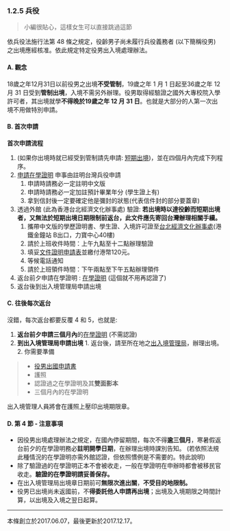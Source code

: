 ### 1.2.5 兵役

> 小編很貼心，這樣女生可以直接跳過這節

依兵役法施行法第 48 條之規定，役齡男子尚未履行兵役義務者 \(以下簡稱役男\) 之出境應經核准。依此規定特定役男出入境處理辦法。

#### A. 觀念

18歲之年12月31日以前役男之出境**不受管制**，19歲之年 1 月 1 日起至36歲之年 12 月 31 日受到**管制出境**，入境不需另外辦理。役男取得經驗證之國外大專校院入學許可者，其出境就學**不得晚於19歲之年 12 月 31 日**。也就是大部分的人第一次出境不用做特別申請。

#### B. 首次申請

**首次申請流程**

1. \(如果你出境時就已經受到管制請先申請: [短期出境](https://www.ris.gov.tw/departure/app/)\)，並在四個月內完成下列程序。
2. [申請在學證明](https://rgsntl.rgs.cuhk.edu.hk/rws_prd_life/rws_appl/appf_crtltr_ug.asp) 申事由註明台灣兵役申請
   1. 申請時請務必一定註明中文版
   2. 申請時請務必一定加註預計畢業年分 \(學生證上有\)
   3. 拿到信封後一定要確定他是彌封的狀態\(代表信件封的部分要蓋章\)
3. 透過外館 \(此為香港台北經濟文化辦事處\) 驗證: **若出境時以達役齡而短期出境者，又無法於短期出境日期限制前返台，此文件應先寄回台灣辦理相關手續。**
   1. 攜帶中文版的學歷證明書、學生證、入境許可證至[台北經濟文化辦事處](https://www.google.com.tw/maps/place/力寶中心/@22.27958,114.163526,17z/data=!3m1!4b1!4m2!3m1!1s0x34040066f597be8f:0x9b34af0b9e512a07?hl=zh-TW)\(港鐵金鐘站 B出口，力寶中心40樓\)
   2. 請於上班收件時間：上午九點至十二點辦理驗證
   3. 填妥[文件證明申請表](http://www.tecos.org.hk/download/authentication.pdf)並繳付港幣120元。
   4. 等候電話通知
   5. 請於上班領件時間：下午兩點至下午五點辦理領件
4. 返台前夕申請在學證明 : [在學證明](https://rgsntl.rgs.cuhk.edu.hk/rws_prd_life/rws_appl/appf_crtltr_ug.asp) \(這個就不用再認證了\)
5. 返台後到出入境管理局申請出境

#### C. 往後每次返台

沒錯，每次返台都要反覆 4 和 5，也就是:

1. **返台前夕申請三個月內**的[在學證明](https://rgsntl.rgs.cuhk.edu.hk/rws_prd_life/rws_appl/appf_crtltr_ug.asp) \(不需認證\)
2. **到出入境管理局申請出境** 1. 返台後，請至所在地之[出入境管理局](http://www.immigration.gov.tw/np.asp?ctNode=29679&mp=1)，辦理出境。 2. 你需要準備

> * [役男出國申請書](http://oiep.thu.edu.tw/OCS/files/archive/11_6946ef6e.pdf)
> * 護照
> * 認證過之在學證明及其**雙面影本**
> * 三個月內的在學證明

出入境管理人員將會在護照上壓印出境期限章。

#### D. 第 4 節 - 注意事項

* 因役男出境處理辦法之規定，在國內停留期間，每次不得**逾三個月**，寒暑假返台前夕的在學證明務必**註明開學日期**，在辦理出境時課別告知。 \(若依照法規此種情況的在學證明亦需外館認證，但依照慣例是不需要的。特此說明\)
* 除了驗證過的在學證明正本不會被收走，一般在學證明在申辦時都會被移民官收走。**驗證的在學證明請妥善保存。**
* 在出入境管理局出境章日期前可**無限次進出關**，**不受目的地限制。**
* 役男已出境尚未返國前，不**得委託他人申請再出境**；出境及入境期限之時間計算，以出境及入境之翌日起算。

---

本條創立於2017.06.07，最後更新於2017.12.17。

